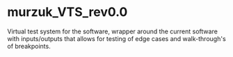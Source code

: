 # murzuk_VTS_rev0.0
Virtual test system for the software, wrapper around the current software with inputs/outputs that allows for testing of edge cases and walk-through's of breakpoints.
